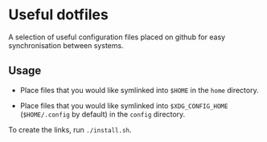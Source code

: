 # Useful dotfiles
A selection of useful configuration files placed on github for easy synchronisation between systems.

## Usage

- Place files that you would like symlinked into ```$HOME``` in the ```home``` directory.

- Place files that you would like symlinked into ```$XDG_CONFIG_HOME``` (```$HOME/.config``` by default) in the ```config``` directory.

To create the links, run ```./install.sh```.
